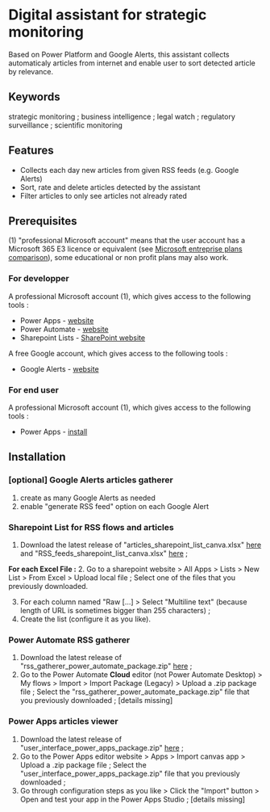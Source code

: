 # Digital assistant for strategic monitoring
Based on Power Platform and Google Alerts, this assistant collects automaticaly articles from internet and enable user to sort detected article by relevance.

## Keywords

strategic monitoring ; business intelligence ; legal watch ; regulatory surveillance ; scientific monitoring

## Features

* Collects each day new articles from given RSS feeds (e.g. Google Alerts)
* Sort, rate and delete articles detected by the assistant
* Filter articles to only see articles not already rated

## Prerequisites

(1) "professional Microsoft account" means that the user account has a Microsoft 365 E3 licence or equivalent (see [Microsoft entreprise plans comparison](https://www.microsoft.com/microsoft-365/compare-microsoft-365-enterprise-plans)), some educational or non profit plans may also work.

### For developper

A professional Microsoft account (1), which gives access to the following tools :
* Power Apps - [website](https://make.powerapps.com)
* Power Automate - [website](https://emea.flow.microsoft.com)
* Sharepoint Lists - [SharePoint website](https://www.microsoft.com/microsoft-365/sharepoint/collaboration)

A free Google account, which gives access to the following tools :
* Google Alerts - [website](https://www.google.com/alerts)

### For end user

A professional Microsoft account (1), which gives access to the following tools :
* Power Apps - [install](https://powerapps.microsoft.com/downloads/)

## Installation

### [optional] Google Alerts articles gatherer

1. create as many Google Alerts as needed
2. enable "generate RSS feed" option on each Google Alert

### Sharepoint List for RSS flows and articles

1. Download the latest release of "articles_sharepoint_list_canva.xlsx" [here](https://github.com/ronan-deshays/strategic-monitoring-digital-assistant/releases/latest/download/articles_sharepoint_list_canva.xlsx) and "RSS_feeds_sharepoint_list_canva.xlsx" [here](https://github.com/ronan-deshays/strategic-monitoring-digital-assistant/releases/latest/download/RSS_feeds_sharepoint_list_canva.xlsx) ;

**For each Excel File :**
2. Go to a sharepoint website > All Apps > Lists > New List > From Excel > Upload local file ;
Select one of the files that you previously downloaded.

3. For each column named "Raw [...] > Select "Multiline text" (because length of URL is sometimes bigger than 255 characters) ;
4. Create the list (configure it as you like).

### Power Automate RSS gatherer

1. Download the latest release of "rss_gatherer_power_automate_package.zip" [here](https://github.com/ronan-deshays/strategic-monitoring-digital-assistant/releases/latest/download/rss_gatherer_power_automate_package.zip) ;
2. Go to the Power Automate **Cloud** editor (not Power Automate Desktop) > My flows > Import > Import Package (Legacy) > Upload a .zip package file ;
Select the "rss_gatherer_power_automate_package.zip" file that you previously downloaded ;
[details missing]

### Power Apps articles viewer

1. Download the latest release of "user_interface_power_apps_package.zip" [here](https://github.com/ronan-deshays/strategic-monitoring-digital-assistant/releases/latest/download/user_interface_power_apps_package.zip) ;
2. Go to the Power Apps editor website > Apps > Import canvas app > Upload a .zip package file ;
Select the "user_interface_power_apps_package.zip" file that you previously downloaded ;
3. Go through configuration steps as you like > Click the "Import" button > Open and test your app in the Power Apps Studio ;
[details missing]